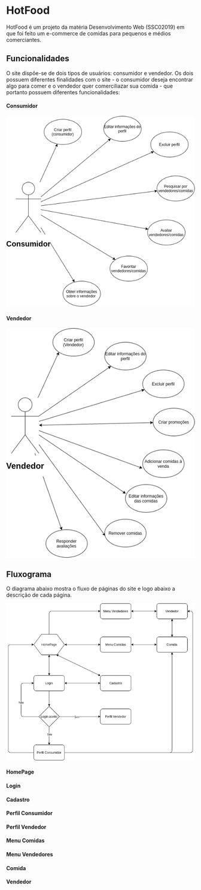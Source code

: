 # HotFood
HotFood é um projeto da matéria Desenvolvimento Web (SSC02019) em que foi feito um e-commerce de comidas para pequenos e médios comerciantes.

## Funcionalidades
O site dispõe-se de dois tipos de usuários: consumidor e vendedor. Os dois possuem diferentes finalidades com o site - o consumidor deseja encontrar algo para comer e o vendedor quer comerciliazar sua comida - que portanto possuem diferentes funcionalidades: 

#### Consumidor

<img src="./assets/Funcionalidades(Consumidor).png" alt="Funcionalidades do consumidor" />

#### Vendedor

<img src="./assets/Funcionalidades(Vendedor).png" alt="Funcionalidades do vendedor" />

## Fluxograma
O diagrama abaixo mostra o fluxo de páginas do site e logo abaixo a descrição de cada página.

<img src="./assets/Fluxograma(Site).png" alt="Fluxograma das páginas do site" />

#### HomePage
#### Login
#### Cadastro
#### Perfil Consumidor
#### Perfil Vendedor
#### Menu Comidas
#### Menu Vendedores
#### Comida
#### Vendedor